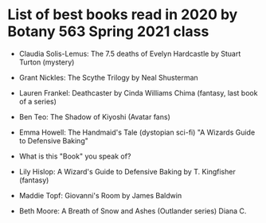 # List of best books read in 2020 by Botany 563 Spring 2021 class

- Claudia Solis-Lemus: The 7.5 deaths of Evelyn Hardcastle by Stuart Turton (mystery)
- Grant Nickles: The Scythe Trilogy by Neal Shusterman
- Lauren Frankel: Deathcaster by Cinda Williams Chima (fantasy, last book of a series)

- Ben Teo: The Shadow of Kiyoshi (Avatar fans)
- Emma Howell: The Handmaid's Tale (dystopian sci-fi)
"A Wizards Guide to Defensive Baking"
- What is this "Book" you speak of?
- Lily Hislop: A Wizard's Guide to Defensive Baking by T. Kingfisher (fantasy)
- Maddie Topf: Giovanni's Room by James Baldwin
- Beth Moore: A Breath of Snow and Ashes (Outlander series) Diana C.
